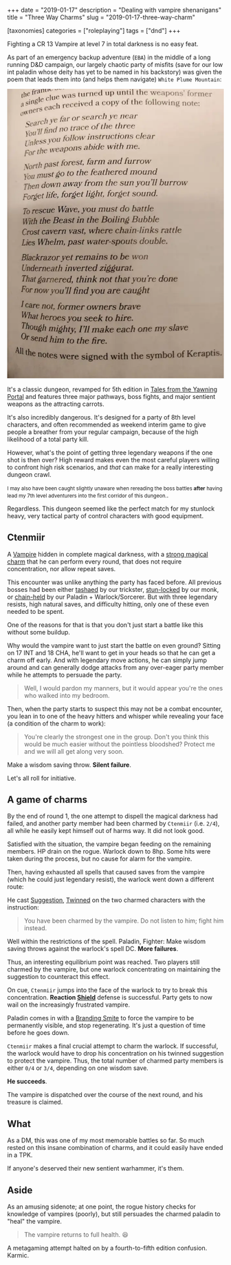 +++
date = "2019-01-17"
description = "Dealing with vampire shenanigans"
title = "Three Way Charms"
slug = "2019-01-17-three-way-charm"

[taxonomies]
categories = ["roleplaying"]
tags = ["dnd"]
+++

Fighting a CR 13 Vampire at level 7 in total darkness is no easy feat.

<!--more-->

As part of an emergency backup adventure (`EBA`) in the middle of a long running D&D campaign, our largely chaotic party of misfits (save for our low int paladin whose deity has yet to be named in his backstory) was given the poem that leads them into (and helps them navigate) `White Plume Mountain`:

![](/imgs/whiteplume/poem.webp)

It's a classic dungeon, revamped for 5th edition in [Tales from the Yawning Portal](http://dnd.wizards.com/products/tabletop-games/rpg-products/tales-yawning-portal) and features three major pathways, boss fights, and major sentient weapons as the attracting carrots.

It's also incredibly dangerous. It's designed for a party of 8th level characters, and often recommended as weekend interim game to give people a breather from your regular campaign, because of the high likelihood of a total party kill.

However, what's the point of getting three legendary weapons if the one shot is then over? High reward makes even the most careful players willing to confront high risk scenarios, and *that* can make for a really interesting dungeon crawl.

<small>I may also have been caught slightly unaware when rereading the boss battles **after** having lead my 7th level adventurers into the first corridor of this dungeon.</small>.

Regardless. This dungeon seemed like the perfect match for my stunlock heavy, very tactical party of control characters with good equipment.

## Ctenmiir
A [Vampire](https://roll20.net/compendium/dnd5e/Vampire#content) hidden in complete magical darkness, with a [strong magical charm](https://rpg.stackexchange.com/questions/120792/what-can-break-a-vampire-s-charm-besides-greater-restoration) that he can perform every round, that does not require concentration, nor allow repeat saves.

This encounter was unlike anything the party has faced before. All previous bosses had been either [tashaed](https://dnd5e.fandom.com/wiki/Tasha%27s_Hideous_Laughter) by our trickster, [stun-locked](https://roll20.net/compendium/dnd5e/Classes:Monk/#toc_16) by our monk, or [chain-held](https://dnd5e.fandom.com/wiki/Hold_Person) by our Paladin + Warlock/Sorcerer. But with three legendary resists, high natural saves, and difficulty hitting, only one of these even needed to be spent.

One of the reasons for that is that you don't just start a battle like this without some buildup.

Why would the vampire want to just start the battle on even ground? Sitting on 17 INT and 18 CHA, he'll want to get in your heads so that he can get a charm off early. And with legendary move actions, he can simply jump around and can generally dodge attacks from any over-eager party member while he attempts to persuade the party.

> Well, I would pardon my manners, but it would appear you're the ones who walked into my bedroom.

Then, when the party starts to suspect this may not be a combat encounter, you lean in to one of the heavy hitters and whisper while revealing your face (a condition of the charm to work):

> You're clearly the strongest one in the group. Don't you think this would be much easier without the pointless bloodshed? Protect me and we will all get along very soon.

Make a wisdom saving throw. **Silent failure**.

Let's all roll for initiative.

## A game of charms
By the end of round 1, the one attempt to dispell the magical darkness had failed, and another party member had been charmed by `Ctenmiir` (i.e. `2/4`), all while he easily kept himself out of harms way. It did not look good.

Satisfied with the situation, the vampire began feeding on the remaining members. HP drain on the rogue. Warlock down to 8hp. Some hits were taken during the process, but no cause for alarm for the vampire.

Then, having exhausted all spells that caused saves from the vampire (which he could just legendary resist), the warlock went down a different route:

He cast [Suggestion](https://roll20.net/compendium/dnd5e/Suggestion#content), [Twinned](https://roll20.net/compendium/dnd5e/Classes:Sorcerer/#toc_17) on the two charmed characters with the instruction:

> You have been charmed by the vampire. Do not listen to him; fight him instead.

Well within the restrictions of the spell. Paladin, Fighter: Make wisdom saving throws against the warlock's spell DC. **More failures**.

Thus, an interesting equilibrium point was reached. Two players still charmed by the vampire, but one warlock concentrating on maintaining the suggestion to counteract this effect.

On cue, `Ctenmiir` jumps into the face of the warlock to try to break this concentration. **Reaction [Shield](https://dnd5e.fandom.com/wiki/Shield)** defense is successful. Party gets to now wail on the increasingly frustrated vampire.

Paladin comes in with a [Branding Smite](https://roll20.net/compendium/dnd5e/Branding%20Smite#content) to force the vampire to be permanently visible, and stop regenerating. It's just a question of time before he goes down.

`Ctenmiir` makes a final crucial attempt to charm the warlock. If successful, the warlock would have to drop his concentration on his twinned suggestion to protect the vampire. Thus, the total number of charmed party members is either `0/4` or `3/4`, depending on one wisdom save.

**He succeeds**.

The vampire is dispatched over the course of the next round, and his treasure is claimed.

## What
As a DM, this was one of my most memorable battles so far. So much rested on this insane combination of charms, and it could easily have ended in a TPK.

If anyone's deserved their new sentient warhammer, it's them.

## Aside
As an amusing sidenote; at one point, the rogue history checks for knowledge of vampires (poorly), but still persuades the charmed paladin to "heal" the vampire.

> The vampire returns to full health. 😆

A metagaming attempt halted on by a fourth-to-fifth edition confusion. Karmic.
